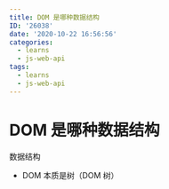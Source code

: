 ```yaml
---
title: DOM 是哪种数据结构
ID: '26038'
date: '2020-10-22 16:56:56'
categories:
  - learns
  - js-web-api
tags:
  - learns
  - js-web-api
---
```


# DOM 是哪种数据结构

数据结构

- DOM 本质是树（DOM 树）
 
